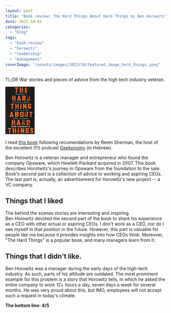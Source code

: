 ```yaml
---
layout: post
title: "Book review: The Hard Things About Hard Things by Ben Horowitz"
date: 2021-10-03
categories: 
  - "blog"
tags: 
  - "book-review"
  - "horowitz"
  - "leadership"
  - "management"
coverImage: "/assets/images/2021/10/featured_image_hard_things.jpeg"
---
```


TL;DR War stories and pieces of advice from the high tech industry veteran.

[![](/assets/images/2021/10/image.png?w=92)](https://www.amazon.com/Hard-Thing-About-Things-Building/dp/0062273205)

I read [this book](https://www.amazon.com/Hard-Thing-About-Things-Building/dp/0062273205) following recomendations by Reem Sherman, the host of the excellent (!!!) podcast [Geekonomy](https://geekonomy.net) (in Hebrew).

Ben Horowitz is a veteran manager and entrepreneur who found the company Opsware, which Hewlett-Packard acquired in 2007. This book describes Horotwitz's journey in Opsware from the foundation to the sale. Book's second part is a collection of advice to working and aspiring CEOs. The last part is, actually, an advertisement for Horowitz's new project -- a VC company.

## Things that I liked

The behind the scenes stories are interesting and inspiring.  
Ben Horowitz devoted the second part of the book to share his experience as a CEO with other actual or aspiring CEOs. I don't work as a CEO, nor do I see myself in that position in the future. However, this part is valuable for people like me because it provides insights into how CEOs think. Moreover, "The Hard Things" is a popular book, and many managers learn from it.

## Things that I didn't like.

Ben Horowitz was a manager during the early days of the high-tech industry. As such, parts of his attitude are outdated. The most prominent example for this problem is a story that Horowitz tells, in which he asked the entire company to work 12+ hours a day, seven days a week for several months. He was very proud about this, but IMO, employees will not accept such a request in today's climate.

**The bottom line: 4/5**

